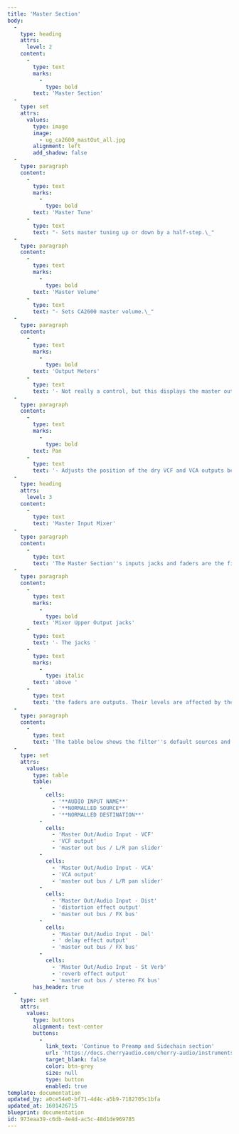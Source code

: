 ```yaml
---
title: 'Master Section'
body:
  -
    type: heading
    attrs:
      level: 2
    content:
      -
        type: text
        marks:
          -
            type: bold
        text: 'Master Section'
  -
    type: set
    attrs:
      values:
        type: image
        image:
          - ug_ca2600_mastOut_all.jpg
        alignment: left
        add_shadow: false
  -
    type: paragraph
    content:
      -
        type: text
        marks:
          -
            type: bold
        text: 'Master Tune'
      -
        type: text
        text: "- Sets master tuning up or down by a half-step.\_"
  -
    type: paragraph
    content:
      -
        type: text
        marks:
          -
            type: bold
        text: 'Master Volume'
      -
        type: text
        text: "- Sets CA2600 master volume.\_"
  -
    type: paragraph
    content:
      -
        type: text
        marks:
          -
            type: bold
        text: 'Output Meters'
      -
        type: text
        text: '- Not really a control, but this displays the master output. Like any other meter, it''s best to keep these out of the red. '
  -
    type: paragraph
    content:
      -
        type: text
        marks:
          -
            type: bold
        text: Pan
      -
        type: text
        text: '- Adjusts the position of the dry VCF and VCA outputs between the left and right channels. This is useful if for panning the dry vs. effected signals. '
  -
    type: heading
    attrs:
      level: 3
    content:
      -
        type: text
        text: 'Master Input Mixer'
  -
    type: paragraph
    content:
      -
        type: text
        text: 'The Master Section''s inputs jacks and faders are the final output mixer. As with CA2600''s other sections, the orange boxes beneath the faders indicated the normalled input routings, and can be overridden with patch cables by plugging into the jacks above them. '
  -
    type: paragraph
    content:
      -
        type: text
        marks:
          -
            type: bold
        text: 'Mixer Upper Output jacks'
      -
        type: text
        text: '- The jacks '
      -
        type: text
        marks:
          -
            type: italic
        text: 'above '
      -
        type: text
        text: 'the faders are outputs. Their levels are affected by the fader amount. They do not break the signal flow to the master output bus; think of them as extra points to tap signals for further routing and mangling. '
  -
    type: paragraph
    content:
      -
        type: text
        text: 'The table below shows the filter''s default sources and destinations.'
  -
    type: set
    attrs:
      values:
        type: table
        table:
          -
            cells:
              - '**AUDIO INPUT NAME**'
              - '**NORMALLED SOURCE**'
              - '**NORMALLED DESTINATION**'
          -
            cells:
              - 'Master Out/Audio Input - VCF'
              - 'VCF output'
              - 'master out bus / L/R pan slider'
          -
            cells:
              - 'Master Out/Audio Input - VCA'
              - 'VCA output'
              - 'master out bus / L/R pan slider'
          -
            cells:
              - 'Master Out/Audio Input - Dist'
              - 'distortion effect output'
              - 'master out bus / FX bus'
          -
            cells:
              - 'Master Out/Audio Input - Del'
              - ' delay effect output'
              - 'master out bus / FX bus'
          -
            cells:
              - 'Master Out/Audio Input - St Verb'
              - 'reverb effect output'
              - 'master out bus / stereo FX bus'
        has_header: true
  -
    type: set
    attrs:
      values:
        type: buttons
        alignment: text-center
        buttons:
          -
            link_text: 'Continue to Preamp and Sidechain section'
            url: 'https://docs.cherryaudio.com/cherry-audio/instruments/ca2600/preamp-sidechain'
            target_blank: false
            color: btn-grey
            size: null
            type: button
            enabled: true
template: documentation
updated_by: a0ce54e0-bf71-4d4c-a5b9-7182705c1bfa
updated_at: 1601426715
blueprint: documentation
id: 973eaa39-c6db-4e4d-ac5c-48d1de969785
---
```

